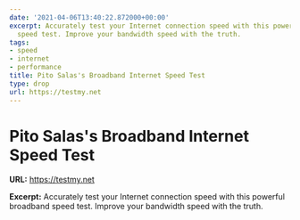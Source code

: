 ```yaml
---
date: '2021-04-06T13:40:22.872000+00:00'
excerpt: Accurately test your Internet connection speed with this powerful broadband
  speed test. Improve your bandwidth speed with the truth.
tags:
- speed
- internet
- performance
title: Pito Salas's Broadband Internet Speed Test
type: drop
url: https://testmy.net
---
```


# Pito Salas's Broadband Internet Speed Test

**URL:** https://testmy.net

**Excerpt:** Accurately test your Internet connection speed with this powerful broadband speed test. Improve your bandwidth speed with the truth.
